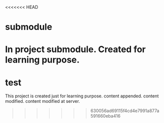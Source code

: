 <<<<<<< HEAD
# submodule
In project submodule.
Created for learning purpose.
=======
# test
This project is created just for learning purpose.
content appended.
content modified.
content modified at server.
>>>>>>> 630056ad69115f4cd4e7991a877a591660eba416
